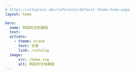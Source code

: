 ```yaml
---
# https://vitepress.dev/reference/default-theme-home-page
layout: home

hero:
  name: 鸭梨的文档模板
  text: 
  actions:
    - theme: brand
      text: 目录
      link: /catalog
  image:
      src: /home.svg
      alt: 鸭梨的文档模板
---
```


<!-- markdownlint-disable MD041 MD033 -->
